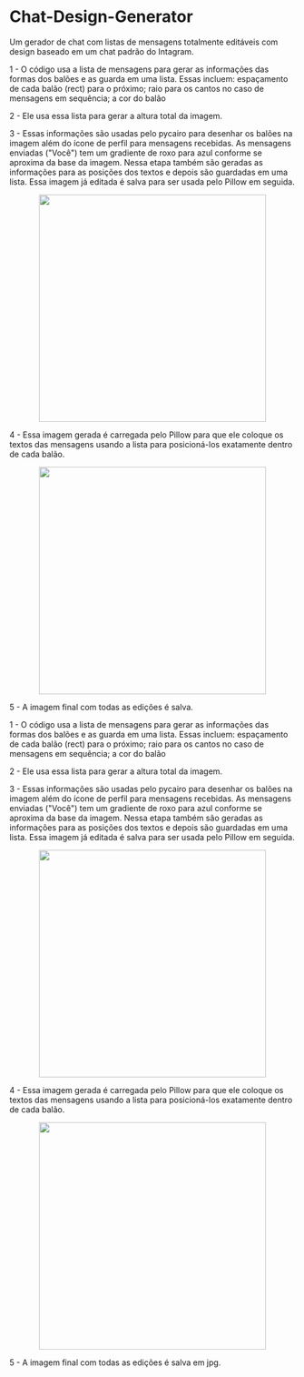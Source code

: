 # Chat-Design-Generator
Um gerador de chat com listas de mensagens totalmente editáveis com design baseado em um chat padrão do Intagram.

1 - O código usa a lista de mensagens para gerar as informações das formas dos balões e as guarda em uma lista. Essas incluem: espaçamento de cada balão (rect) para o próximo; raio para os cantos no caso de mensagens em sequência; a cor do balão

2 - Ele usa essa lista para gerar a altura total da imagem. 

3 - Essas informações são usadas pelo pycairo para desenhar os balões na imagem além do ícone de perfil para mensagens recebidas. As mensagens enviadas ("Você") tem um gradiente de roxo para azul conforme se aproxima da base da imagem. Nessa etapa também são geradas as informações para as posições dos textos e depois são guardadas em uma lista. Essa imagem já editada é salva para ser usada pelo Pillow em seguida.

<div align="center">
<img src="https://github.com/user-attachments/assets/24064cce-d397-4f95-b866-fd2a06b1b6d5" width="400px" />
</div>

4 - Essa imagem gerada é carregada pelo Pillow para que ele coloque os textos das mensagens usando a lista para posicioná-los exatamente dentro de cada balão.

<div align="center">
<img src="https://github.com/user-attachments/assets/719a575c-95b5-4686-a6e2-3895083691e5" width="400px" />
</div>

5 - A imagem final com todas as edições é salva.


1 - O código usa a lista de mensagens para gerar as informações das formas dos balões e as guarda em uma lista. Essas incluem: espaçamento de cada balão (rect) para o próximo; raio para os cantos no caso de mensagens em sequência; a cor do balão

2 - Ele usa essa lista para gerar a altura total da imagem. 

3 - Essas informações são usadas pelo pycairo para desenhar os balões na imagem além do ícone de perfil para mensagens recebidas. As mensagens enviadas ("Você") tem um gradiente de roxo para azul conforme se aproxima da base da imagem. Nessa etapa também são geradas as informações para as posições dos textos e depois são guardadas em uma lista. Essa imagem já editada é salva para ser usada pelo Pillow em seguida.

<div align="center">
<img src="https://github.com/user-attachments/assets/24064cce-d397-4f95-b866-fd2a06b1b6d5" width="400px" />
</div>

4 - Essa imagem gerada é carregada pelo Pillow para que ele coloque os textos das mensagens usando a lista para posicioná-los exatamente dentro de cada balão.

<div align="center">
<img src="https://github.com/user-attachments/assets/719a575c-95b5-4686-a6e2-3895083691e5" width="400px" />
</div>

5 - A imagem final com todas as edições é salva em jpg.
